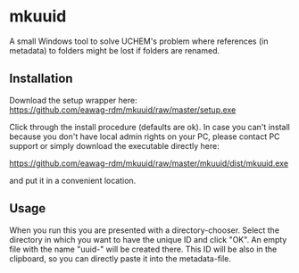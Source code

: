 # mkuuid

A small Windows tool to solve UCHEM's problem where references (in
metadata) to folders might be lost if folders are renamed.

## Installation

Download the setup wrapper here:    
https://github.com/eawag-rdm/mkuuid/raw/master/setup.exe

Click through the install procedure (defaults are ok). In case you can't
install because you don't have local admin rights on your PC, please
contact PC support or simply download the executable directly here:

https://github.com/eawag-rdm/mkuuid/raw/master/mkuuid/dist/mkuuid.exe

and put it in a convenient location.

## Usage

When you run this you are presented with a directory-chooser. Select the
directory in which you want to have the unique ID and click "OK". An
empty file with the name "uuid-<long random unique number>" will be
created there. This ID will be also in the clipboard, so you can
directly paste it into the metadata-file.
